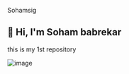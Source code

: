 Sohamsig
## 👋 Hi, I'm Soham babrekar
this is my 1st repository
<!--
**Sohamsig/Sohamsig** is a ✨ _special_ ✨ repository because its `README.md` (this file) appears on your GitHub profile.

Here are some ideas to get you started:

- 🔭 I’m currently working on ...
- 🌱 I’m currently learning ...
- 👯 I’m looking to collaborate on ...
- 🤔 I’m looking for help with ...
- 💬 Ask me about ....
- 📫 How to reach me: ...
- 😄 Pronouns: ...
- ⚡ Fun fact: ...
-->
![image](https://github.com/user-attachments/assets/39f4ae2a-de39-4546-a2f4-47837e5f5941)
